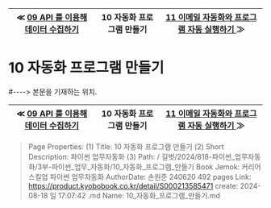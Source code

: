 
| ≪ [ 09 API 를 이용해 데이터 수집하기 ](/길벗/2024/818-파이썬_업무자동화/2부-파이썬_크롤링/09_API_를_이용해_데이터_수집하기) | 10 자동화 프로그램 만들기 | [ 11 이메일 자동화와 프로그램 자동 실행하기 ](/길벗/2024/818-파이썬_업무자동화/3부-파이썬_업무_자동화/11_이메일_자동화와_프로그램_자동_실행하기) ≫ |
|:----:|:----:|:----:|

# 10 자동화 프로그램 만들기
#----> 본문을 기재하는 위치.



| ≪ [ 09 API 를 이용해 데이터 수집하기 ](/길벗/2024/818-파이썬_업무자동화/2부-파이썬_크롤링/09_API_를_이용해_데이터_수집하기) | 10 자동화 프로그램 만들기 | [ 11 이메일 자동화와 프로그램 자동 실행하기 ](/길벗/2024/818-파이썬_업무자동화/3부-파이썬_업무_자동화/11_이메일_자동화와_프로그램_자동_실행하기) ≫ |
|:----:|:----:|:----:|

> Page Properties:
> (1) Title: 10 자동화 프로그램 만들기
> (2) Short Description: 파이썬 업무자동화
> (3) Path: / 길벗/2024/818-파이썬_업무자동화/3부-파이썬_업무_자동화/10_자동화_프로그램_만들기
> Book Jemok: 커리어 스킬업 파이썬 업무자동화
> AuthorDate: 손원준 240620 492 pages
> Link: https://product.kyobobook.co.kr/detail/S000213585471
> create: 2024-08-18 일 17:07:42
> .md Name: 10_자동화_프로그램_만들기.md


